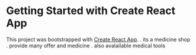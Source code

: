 # Getting Started with Create React App

This project was bootstrapped with [Create React App](https://friendly-jennings-2e83e9.netlify.app/home).
. its a medicine shop 
. provide many offer and medicine 
. also avalailable medical tools
